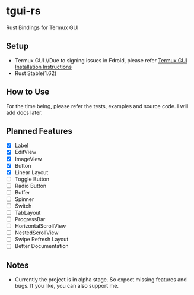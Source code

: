 # tgui-rs
Rust Bindings for Termux GUI

## Setup
- Termux GUI //Due to signing issues in Fdroid, please refer [Termux GUI Installation Instructions](https://github.com/termux/termux-gui)
- Rust Stable(1.62)

## How to Use
For the time being, please refer the tests, examples and source code.
I will add docs later.


## Planned Features
- [x] Label
- [x] EditView
- [x] ImageView
- [x] Button
- [x] Linear Layout
- [ ] Toggle Button
- [ ] Radio Button
- [ ] Buffer
- [ ] Spinner
- [ ] Switch
- [ ] TabLayout
- [ ] ProgressBar
- [ ] HorizontalScrollView
- [ ] NestedScrollView
- [ ] Swipe Refresh Layout
- [ ] Better Documentation

## Notes
- Currently the project is in alpha stage. So expect missing features and bugs.
If you like, you can also support me.
